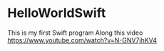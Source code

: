 # HelloWorldSwift

This is my first Swift program 
Along this video https://www.youtube.com/watch?v=N-GNV7jhKV4
